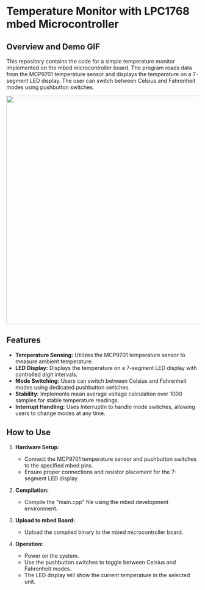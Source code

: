 # Temperature Monitor with LPC1768 mbed Microcontroller

## Overview and Demo GIF

This repository contains the code for a simple temperature monitor implemented on the mbed microcontroller board. The program reads data from the MCP9701 temperature sensor and displays the temperature on a 7-segment LED display. The user can switch between Celsius and Fahrenheit modes using pushbutton switches.

<img src="ezgif.com-optimize.gif" width=600><br>

## Features

- **Temperature Sensing:** Utilizes the MCP9701 temperature sensor to measure ambient temperature.
- **LED Display:** Displays the temperature on a 7-segment LED display with controlled digit intervals.
- **Mode Switching:** Users can switch between Celsius and Fahrenheit modes using dedicated pushbutton switches.
- **Stability:** Implements mean average voltage calculation over 1000 samples for stable temperature readings.
- **Interrupt Handling:** Uses InterruptIn to handle mode switches, allowing users to change modes at any time.

## How to Use

1. **Hardware Setup:**
   - Connect the MCP9701 temperature sensor and pushbutton switches to the specified mbed pins.
   - Ensure proper connections and resistor placement for the 7-segment LED display.

2. **Compilation:**
   - Compile the "main.cpp" file using the mbed development environment.

3. **Upload to mbed Board:**
   - Upload the compiled binary to the mbed microcontroller board.

4. **Operation:**
   - Power on the system.
   - Use the pushbutton switches to toggle between Celsius and Fahrenheit modes.
   - The LED display will show the current temperature in the selected unit.
